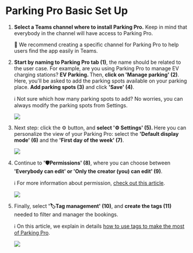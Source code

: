 # Parking Pro Basic Set Up

<ol>
<li>
<p class="no-margin"><b>Select a Teams channel where to install Parking Pro.</b> Keep in mind that everybody in the channel will have access to Parking Pro. </p>
<p class="no-margin">👀 We recommend creating a specific channel for Parking Pro to help users find the app easily in Teams.<br></p>
<p class="no-margin"></p>
</li>
<li>
<p class="no-margin"><b>Start by naming to Parking Pro tab (1)</b>, the name should be related to the user case. For example, are you using Parking Pro to manage EV charging stations? <b>EV Parking. </b>Then, <b>click on 'Manage parking' (2)</b>. Here, you'll be asked to add the parking spots available on your parking place. <b>Add parking spots (3)</b> and click <b>'Save' (4)</b>. </p>
<p class="no-margin">ℹ️ Not sure which how many parking spots to add? No worries, you can always modify the parking spots from Settings. <br></p>
<div class="intercom-container"><img src="/assets/img/teams-pro/image_4.png"></div>
<p class="no-margin"></p>
</li>
<li>
<p class="no-margin">Next step: click the ⚙️ button, and <b>select '⚙️ Settings' (5). </b>Here you can personalize the view of your Parking Pro: select the <b>'Default display mode' (6)</b> and the <b>'First day of the week' (7)</b>.</p>
<div class="intercom-container"><img src="/assets/img/teams-pro/image_5.png"></div>
<p class="no-margin"></p>
</li>
<li>
<p class="no-margin">Continue to <b>'🛡️Permissions' (8)</b>, where you can choose between <b>'Everybody can edit' or 'Only the creator (you) can edit' (9)</b>. </p>
<p class="no-margin">ℹ️ For more information about permission, <a href="https://docs.teams-pro.com/en/articles/8340686-how-to-change-the-permission-to-make-changes-to-parking-pro" target="_blank" class="intercom-content-link">check out this article</a>.</p>
<div class="intercom-container"><img src="/assets/img/teams-pro/image_6.png"></div>
<p class="no-margin"></p>
</li>
<li>
<p class="no-margin">Finally, select <b>'🏷️Tag management' (10)</b>, and <b>create the tags (11)</b> needed to filter and manager the bookings. </p>
<p class="no-margin">ℹ️ On this article, we explain in details <a href="https://docs.teams-pro.com/en/articles/8360836-how-to-use-tags-to-manage-and-filter-parking-spaces-in-parking-pro" target="_blank" class="intercom-content-link">how to use tags to make the most of Parking Pro</a>.</p>
<div class="intercom-container"><img src="/assets/img/teams-pro/image_7.png"></div>
<p class="no-margin"></p>
</li>
</ol><p class="no-margin"></p>
<p class="no-margin"></p>
<p class="no-margin"></p>
<p class="no-margin"></p>

<Hubspot />
<Clarity />
<GoogleAnalytics />

